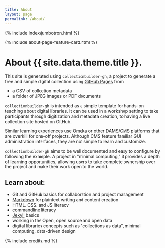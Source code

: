 ```yaml
---
title: About
layout: page
permalink: /about/
---
```


{% include index/jumbotron.html %}
<!--Delete the bracketed "include" below when creating your own About Page, or fill out the "about-page-feature-card.html" to highlight or link to a specific feature of your collection" -->
{% include about-page-feature-card.html %}

# About {{ site.data.theme.title }}.

This site is generated using `collectionbuilder-gh`, a project to generate a free and simple digital collection using [GitHub Pages](https://pages.github.com/) from: 

- a CSV of collection metadata
- a folder of JPEG images or PDF documents

 `collectionbuilder-gh` is intended as a simple template for hands-on teaching about digital libraries.
It can be used in a workshop setting to take participants through digitization and metadata creation, to having a live collection site hosted on GitHub.

Similar learning experiences use [Omeka](https://omeka.org/) or other DAMS/[CMS](https://en.wikipedia.org/wiki/Content_management_system) platforms that are overkill for one-off projects. Although CMS feature familiar GUI administration interfaces, they are not simple to learn and customize.


`collectionbuilder-gh` aims to be well documented and easy to configure by following the example.
A project in "minimal computing," it provides a depth of learning opportunities, allowing users to take complete ownership over the project and make their work open to the world.

## Learn about:

- Git and GitHub basics for collaboration and project management
- [Markdown](https://guides.github.com/features/mastering-markdown/) for plaintext writing and content creation
- HTML, CSS, and JS literacy
- commandline literacy
- [Jekyll](https://jekyllrb.com/) basics
- working in the Open, open source and open data
- digital libraries concepts such as "collections as data", minimal computing, data-driven design

{% include credits.md %}
